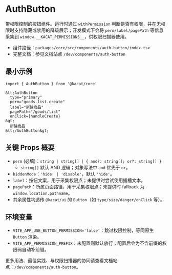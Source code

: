 # AuthButton

带权限控制的按钮组件。运行时通过 `withPermission` 判断是否有权限，并在无权限时支持隐藏或禁用的降级展示；开发模式下会将 `perm/label/pagePath` 等信息采集到 `window.__KACAT_PERMISSIONS__`，供权限扫描器使用。

- 组件路径：`packages/core/src/components/auth-button/index.tsx`
- 完整文档：参见文档站点 `/dev/components/auth-button`

## 最小示例

```text
import { AuthButton } from '@kacat/core'

&lt;AuthButton
  type="primary"
  perm="goods.list.create"
  label="新建商品"
  pagePath="/goods/list"
  onClick={handleCreate}
&gt;
  新建商品
&lt;/AuthButton&gt;
```

## 关键 Props 概要
- `perm` (必填)：`string | string[] | { and?: string[]; or?: string[] }`
  - `string[]` 默认 AND 逻辑；对象写法中 `and` 优先于 `or`。
- `hiddenMode`：`'hide' | 'disable'`，默认 `'hide'`。
- `label`：按钮文案，用于采集权限点；未提供时尝试使用插槽文本。
- `pagePath`：所属页面路径，用于采集权限点；未提供时 fallback 为 `window.location.pathname`。
- 其余属性均透传 `@kacat/ui` 的 `Button`（如 `type/size/danger/onClick` 等）。

## 环境变量
- `VITE_APP_USE_BUTTON_PERMISSION='false'`：跳过权限控制，等同原生 `Button` 渲染。
- `VITE_APP_PERMISSION_PREFIX`：未配置则默认放行；配置后会为不含前缀的权限码自动补前缀。

更多用法、最佳实践、与权限扫描器的协同请查看文档站点：`/dev/components/auth-button`。

